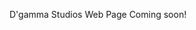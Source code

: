 <!DOCTYPE html>
<html>
  <head>
<title>D'gamma Studios</title>
  </head>
  <body>
    <p>D'gamma Studios Web Page Coming soon!</p>
  </body>
</html>
